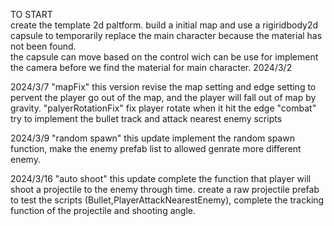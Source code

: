 TO START  
create the template 2d paltform. build a initial map and use a rigiridbody2d capsule to temporarily replace the main character because the material has not been found.  
the capsule can move based on the control wich can be use for implement the camera before we find the material for main character. 2024/3/2

2024/3/7
"mapFix" this version revise the map setting and edge setting to pervent the player go out of the map, and the player will fall out of map by gravity.
"palyerRotationFix" fix player rotate when it hit the edge
"combat" try to implement the bullet track and attack nearest enemy scripts

2024/3/9
"random spawn" this update implement the random spawn function, make the enemy prefab list to allowed genrate more different enemy.

2024/3/16
"auto shoot" this update complete the function that player will shoot a projectile to the enemy through time. create a raw projectile prefab to test the scripts (Bullet,PlayerAttackNearestEnemy), complete the tracking function of the projectile and shooting angle.

